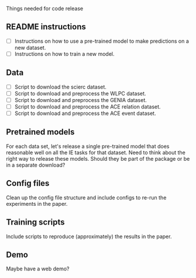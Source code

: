 Things needed for code release

## README instructions

- [ ] Instructions on how to use a pre-trained model to make predictions on a new dataset.
- [ ] Instructions on how to train a new model.

## Data

- [ ] Script to download the scierc dataset.
- [ ] Script to download and preprocess the WLPC dataset.
- [ ] Script to download and preprocess the GENIA dataset.
- [ ] Script to download and preprocess the ACE relation dataset.
- [ ] Script to download and preprocess the ACE event dataset.

## Pretrained models

For each data set, let's release a single pre-trained model that does reasonable well on all the IE tasks for that dataset. Need to think about the right way to release these models. Should they be part of the package or be in a separate download?

## Config files

Clean up the config file structure and include configs to re-run the experiments in the paper.

## Training scripts

Include scripts to reproduce (approximately) the results in the paper.

## Demo

Maybe have a web demo?
